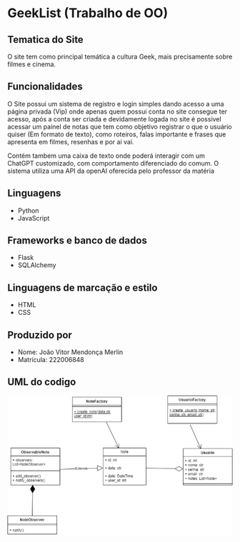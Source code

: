 # GeekList (Trabalho de OO)


## Tematica do Site

O site tem como principal temática a cultura Geek, mais precisamente sobre filmes e cinema.


## Funcionalidades

O Site possui um sistema de registro e login simples dando acesso a uma página privada (Vip) onde apenas quem possui conta no site consegue ter acesso, após a conta ser criada e devidamente logada no site
é possivel acessar um painel de notas que tem como objetivo registrar o que o usuário quiser (Em formato de texto), como roteiros, falas importante e frases que apresenta em filmes, resenhas e por ai vai.

Contém tambem uma caixa de texto onde poderá interagir com um ChatGPT customizado, com comportamento diferenciado do comum. O sistema utiliza uma API da openAI oferecida pelo professor da matéria

## Linguagens
 - Python
 - JavaScript

## Frameworks e banco de dados

  - Flask
  - SQLAlchemy

## Linguagens de marcação e estilo

- HTML
- CSS

## Produzido por
 - Nome: João Vitor Mendonça Merlin
 - Matrícula: 222006848

## UML do codigo


![Imagem da UML](https://github.com/jvopBR/TrabalhoOO/blob/master/ImgsForRead.me/TrabalhoOO2.drawio.png)
